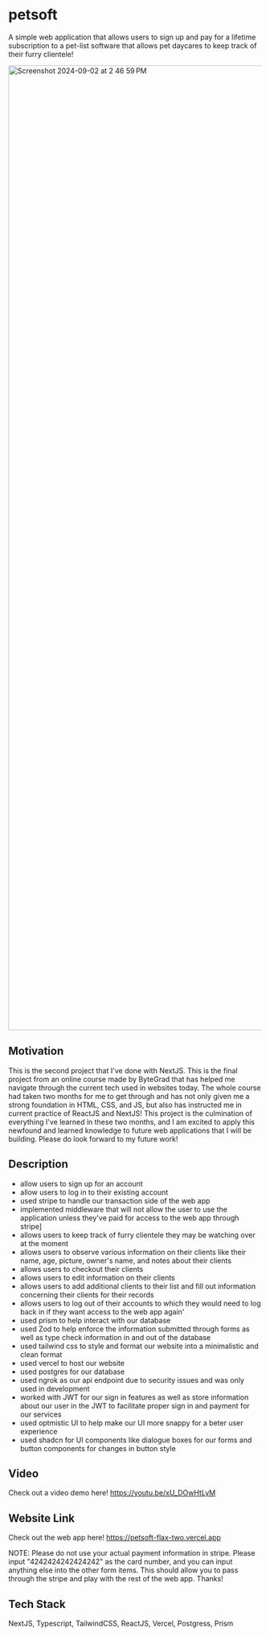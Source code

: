 # petsoft

A simple web application that allows users to sign up and pay for a lifetime subscription to a pet-list software that allows pet daycares to keep track of their furry clientele!

<img width="1920" alt="Screenshot 2024-09-02 at 2 46 59 PM" src="https://github.com/user-attachments/assets/b32a7320-d50b-46fb-98b0-f2b3e289bf6d">


## Motivation

This is the second project that I've done with NextJS. This is the final project from an online course made by ByteGrad that has helped me navigate through the current tech used in websites today. The whole course had taken two months for me to get through and has not only given me a strong foundation in HTML, CSS, and JS, but also has instructed me in current practice of ReactJS and NextJS! This project is the culmination of everything I've learned in these two months, and I am excited to apply this newfound and learned knowledge to future web applications that I will be building. Please do look forward to my future work!

## Description

- allow users to sign up for an account
- allow users to log in to their existing account
- used stripe to handle our transaction side of the web app
- implemented middleware that will not allow the user to use the application unless they've paid for access to the web app through stripe]
- allows users to keep track of furry clientele they may be watching over at the moment
- allows users to observe various information on their clients like their name, age, picture, owner's name, and notes about their clients
- allows users to checkout their clients
- allows users to edit information on their clients
- allows users to add additional clients to their list and fill out information concerning their clients for their records
- allows users to log out of their accounts to which they would need to log back in if they want access to the web app again'
- used prism to help interact with our database
- used Zod to help enforce the information submitted through forms as well as type check information in and out of the database
- used tailwind css to style and format our website into a minimalistic and clean format
- used vercel to host our website
- used postgres for our database
- used ngrok as our api endpoint due to security issues and was only used in development
- worked with JWT for our sign in features as well as store information about our user in the JWT to facilitate proper sign in and payment for our services
- used optmistic UI to help make our UI more snappy for a beter user experience
- used shadcn for UI components like dialogue boxes for our forms and button components for changes in button style

## Video

Check out a video demo here! https://youtu.be/xU_DOwHtLyM

## Website Link

Check out the web app here! https://petsoft-flax-two.vercel.app

NOTE: Please do not use your actual payment information in stripe. Please input "4242424242424242" as the card number, and you can input anything else into the other form items. This should allow you to pass through the stripe and play with the rest of the web app. Thanks!

## Tech Stack

NextJS, Typescript, TailwindCSS, ReactJS, Vercel, Postgress, Prism
